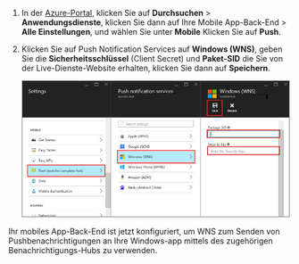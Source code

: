 
1. In der [Azure-Portal]( https://azure.portal.com/), klicken Sie auf **Durchsuchen** > **Anwendungsdienste**, klicken Sie dann auf Ihre Mobile App-Back-End > **Alle Einstellungen**, und wählen Sie unter **Mobile** Klicken Sie auf **Push**.

2. Klicken Sie auf Push Notification Services auf **Windows (WNS)**, geben Sie die **Sicherheitsschlüssel** (Client Secret) und **Paket-SID** die Sie von der Live-Dienste-Website erhalten, klicken Sie dann auf **Speichern**.

    ![Festlegen des GCM-API-Schlüssels im Portal](./media/app-service-mobile-configure-wns/mobile-push-wns-credentials.png)

Ihr mobiles App-Back-End ist jetzt konfiguriert, um WNS zum Senden von Pushbenachrichtigungen an Ihre Windows-app mittels des zugehörigen Benachrichtigungs-Hubs zu verwenden.


